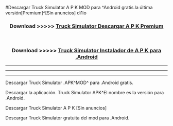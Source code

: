 #Descargar Truck Simulator  A P K MOD para ^Android gratis.la última versión[Premium]^[Sin anuncios] di1io



<div align="center">
<h3>Download >>>>> <a href="https://es-web.web.app/?es= Truck Simulator ">Truck Simulator  Descargar A P K Premium</a></h3><br>

<h3>Download >>>>> <a href="https://es-web.web.app/?es= Truck Simulator ">Truck Simulator  Instalador de A P K para .Android</a></h3>
</div>


----------------------------------------------------------

----------------------------------------------------------

----------------------------------------------------------

Descargar Truck Simulator  .APK^MOD^ para .Android gratis.

Descargar la aplicación. Truck Simulator  APK^El nombre es la versión para .Android.

Descargar Truck Simulator  A P K [Sin anuncios]

Descargar Truck Simulator  gratuita del mod para .Android.